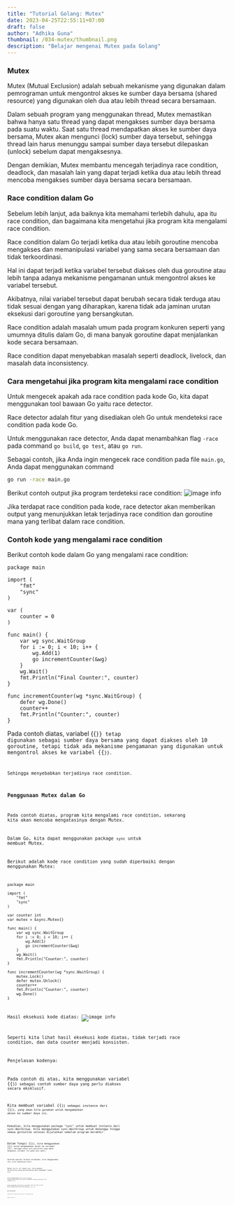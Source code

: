 ```yaml
---
title: "Tutorial Golang: Mutex"
date: 2023-04-25T22:55:11+07:00
draft: false
author: "Adhika Guna"
thumbnail: /034-mutex/thumbnail.png
description: "Belajar mengenai Mutex pada Golang"
---
```




### Mutex

Mutex (Mutual Exclusion) adalah sebuah mekanisme yang digunakan dalam pemrograman untuk mengontrol akses ke sumber daya bersama (shared resource) yang digunakan oleh dua atau lebih thread secara bersamaan. 

Dalam sebuah program yang menggunakan thread, Mutex memastikan bahwa hanya satu thread yang dapat mengakses sumber daya bersama pada suatu waktu. Saat satu thread mendapatkan akses ke sumber daya bersama, Mutex akan mengunci (lock) sumber daya tersebut, sehingga thread lain harus menunggu sampai sumber daya tersebut dilepaskan (unlock) sebelum dapat mengaksesnya. 

Dengan demikian, Mutex membantu mencegah terjadinya race condition, deadlock, dan masalah lain yang dapat terjadi ketika dua atau lebih thread mencoba mengakses sumber daya bersama secara bersamaan.

### Race condition dalam Go

Sebelum lebih lanjut, ada baiknya kita memahami terlebih dahulu, apa itu race condition, dan bagaimana kita mengetahui jika program kita mengalami race condition.

Race condition dalam Go terjadi ketika dua atau lebih goroutine mencoba mengakses dan memanipulasi variabel yang sama secara bersamaan dan tidak terkoordinasi. 

Hal ini dapat terjadi ketika variabel tersebut diakses oleh dua goroutine atau lebih tanpa adanya mekanisme pengamanan untuk mengontrol akses ke variabel tersebut. 

Akibatnya, nilai variabel tersebut dapat berubah secara tidak terduga atau tidak sesuai dengan yang diharapkan, karena tidak ada jaminan urutan eksekusi dari goroutine yang bersangkutan.

Race condition adalah masalah umum pada program konkuren seperti yang umumnya ditulis dalam Go, di mana banyak goroutine dapat menjalankan kode secara bersamaan. 

Race condition dapat menyebabkan masalah seperti deadlock, livelock, dan masalah data inconsistency.

### Cara mengetahui jika program kita mengalami race condition

Untuk mengecek apakah ada race condition pada kode Go, kita dapat menggunakan tool bawaan Go yaitu race detector. 

Race detector adalah fitur yang disediakan oleh Go untuk mendeteksi race condition pada kode Go.

Untuk menggunakan race detector, Anda dapat menambahkan flag `-race` pada command `go build`, `go test`, atau `go run`.

Sebagai contoh, jika Anda ingin mengecek race condition pada file `main.go`, Anda dapat menggunakan command 
```bash
go run -race main.go
```

Berikut contoh output jika program terdeteksi race condition:
![image info](/034-mutex/pict1.jpeg)

Jika terdapat race condition pada kode, race detector akan memberikan output yang menunjukkan letak terjadinya race condition dan goroutine mana yang terlibat dalam race condition.


### Contoh kode yang mengalami race condition
Berikut contoh kode dalam Go yang mengalami race condition:
```golang
package main

import (
	"fmt"
	"sync"
)

var (
	counter = 0
)

func main() {
	var wg sync.WaitGroup
	for i := 0; i < 10; i++ {
		wg.Add(1)
		go incrementCounter(&wg)
	}
	wg.Wait()
	fmt.Println("Final Counter:", counter)
}

func incrementCounter(wg *sync.WaitGroup) {
	defer wg.Done()
	counter++
	fmt.Println("Counter:", counter)
}
```

Pada contoh diatas, variabel {{<code text="counter">}} tetap digunakan sebagai sumber daya bersama yang dapat diakses oleh 10 goroutine, tetapi tidak ada mekanisme pengamanan yang digunakan untuk mengontrol akses ke variabel {{<code text="counter">}}.  

Sehingga menyebabkan terjadinya race condition.

### Penggunaan Mutex dalam Go

Pada contoh diatas, program kita mengalami race condition, sekarang kita akan mencoba mengatasinya dengan Mutex.

Dalam Go, kita dapat menggunakan package `sync` untuk membuat Mutex.

Berikut adalah kode race condition yang sudah diperbaiki dengan menggunakan Mutex:
```golang
package main

import (
    "fmt"
    "sync"
)

var counter int
var mutex = &sync.Mutex{}

func main() {
    var wg sync.WaitGroup
    for i := 0; i < 10; i++ {
        wg.Add(1)
        go incrementCounter(&wg)
    }
    wg.Wait()
    fmt.Println("Counter:", counter)
}

func incrementCounter(wg *sync.WaitGroup) {
    mutex.Lock()
    defer mutex.Unlock()
    counter++
    fmt.Println("Counter:", counter)
    wg.Done()
}
```
Hasil eksekusi kode diatas:
![image info](/034-mutex/pict2.jpeg)

Seperti kita lihat hasil eksekusi kode diatas, tidak terjadi race condition, dan data counter menjadi konsisten.

Penjelasan kodenya:

Pada contoh di atas, kita menggunakan variabel {{<code text="counter">}} sebagai contoh sumber daya yang perlu diakses secara eksklusif. 

Kita membuat variabel {{<code text="mutex">}} sebagai instance dari {{<code text="sync.Mutex">}}, yang akan kita gunakan untuk mengamankan akses ke sumber daya ini.

Kemudian, kita menggunakan package "sync" untuk membuat instance dari sync.WaitGroup. Kita menggunakan sync.WaitGroup untuk menunggu hingga semua goroutine selesai dijalankan sebelum program berakhir.

Dalam fungsi {{<code text="incrementCounter">}}, kita menggunakan {{<code text="mutex.Lock()">}} untuk mengamankan akses ke variabel {{<code text="counter">}}, sehingga hanya satu goroutine yang dapat mengakses variabel ini pada satu waktu. 

Setelah operasi selesai dilakukan, kita menggunakan {{<code text="mutex.Unlock()">}} untuk membebaskan Mutex.

Dalam `loop for` di fungsi `main`, kita membuat 10 goroutine yang masing-masing akan memanggil fungsi {{<code text="incrementCounter">}}. 

Kita menggunakan {{<code text="sync.WaitGroup">}} untuk menunggu hingga semua goroutine selesai dijalankan sebelum mencetak nilai variabel {{<code text="counter">}}.

Dengan menggunakan teknik Mutex, kita dapat memastikan bahwa variabel {{<code text="counter">}} hanya diakses oleh satu goroutine pada satu waktu, sehingga mencegah data race dan menjaga konsistensi data.


### Apa selanjutnya?
Selanjutnya kita akan belajar mengenai Testing pada Golang

Happy learning! 😆

